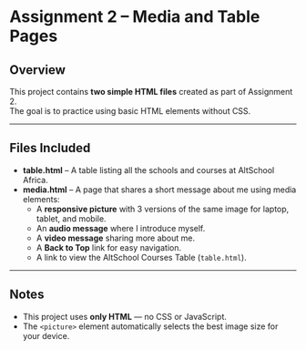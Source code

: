 # Assignment 2 – Media and Table Pages

## Overview
This project contains **two simple HTML files** created as part of Assignment 2.  
The goal is to practice using basic HTML elements without CSS.

---

## Files Included
- **table.html** – A table listing all the schools and courses at AltSchool Africa.
- **media.html** – A page that shares a short message about me using media elements:
  - A **responsive picture** with 3 versions of the same image for laptop, tablet, and mobile.
  - An **audio message** where I introduce myself.
  - A **video message** sharing more about me.
  - A **Back to Top** link for easy navigation.
  - A link to view the AltSchool Courses Table (`table.html`).

---

## Notes
- This project uses **only HTML** — no CSS or JavaScript.
- The `<picture>` element automatically selects the best image size for your device.
